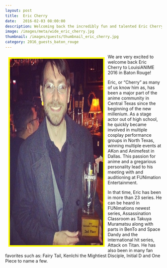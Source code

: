 ```yaml
---
layout: post
title:  Eric Cherry
date:   2016-02-03 08:00:00
description: Welcoming back the incredibly fun and talented Eric Cherry for 2016! Industry veteran with more than 23 series in his credits!
image: /images/meta/wide_eric_cherry.jpg
thumbnail: /images/guests/thumbnail_eric_cherry.jpg
category: 2016_guests_baton_rouge
---
```


<a name="EricCherry"></a>
<a href="/images/guests/eric_cherry.jpg" data-lightbox="guests"><img class="img-responsive" src="/images/guests/eric_cherry.jpg" alt="Eric Cherry" width="300" height="600" style="border:5px solid yellow; float:left; margin:10px;"></a>

<p>We are very excited to welcome back Eric Cherry to LouisiANIME 2016 in Baton Rouge!</p>

<p>Eric, or “Cherry” as many of us know him as, has been a major part of the anime community in Central Texas since the beginning of the new millenium. As a stage actor out of high school, he quickly became involved in multiple cosplay performance groups in North Texas, winning multiple events at A­Kon and Animefest in Dallas. This passion for anime and a gregarious personality lead to his meeting with and auditioning at FUNimation Entertainment.</p>

<p>In that time, Eric has been in more than 23 series. He can be heard in FUNimations newest series, Assassination Classroom as Takuya Muramatsu ​along with parts in Ben­To and Space Dandy and the international hit series, Attack on Titan. He has also been in many fan favorites such as: Fairy Tail, KenIchi the Mightiest Disciple, Initial D and One Piece to name a few.</p>
